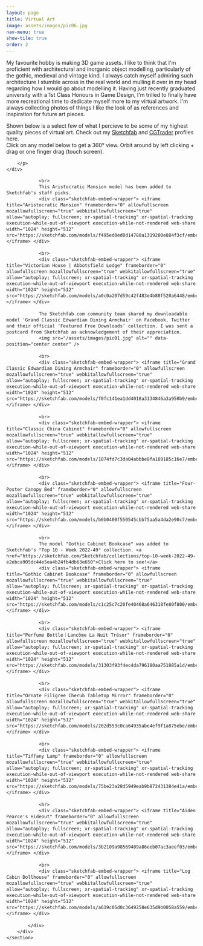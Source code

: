 ```yaml
---
layout: page
title: Virtual Art
image: assets/images/pic06.jpg
nav-menu: true
show-tile: true
order: 2
---
```


<!-- Main -->
<div id="main">


<!-- One -->
<section id="one">
	<div class="inner">
		<p>
		My favourite hobby is making 3D game assets. I like to think that I'm proficient with architectural and inorganic object modelling, particularly of the gothic, medieval and vintage kind. I always catch myself admiring such architecture I stumble across in the real world and mulling it over in my head regarding how I would go about modelling it. Having just recently graduated university with a 1st Class Honours in Game Design, I'm trilled to finally have more recreational time to dedicate myself more to my virtual artwork. I'm always collecting photos of things I like the look of as references and inspiration for future art pieces.
		</p>
		<p>
		Shown below is a select few of what I percieve to be some of my highest quality pieces of virtual art. Check out my <a href="https://sketchfab.com/michaelablanchfield/models">Sketchfab</a> and <a href="https://www.cgtrader.com/michaelablanchfield">CGTrader</a> profiles here.
		<br>
		Click on any model below to get a 360° view. Orbit around by left clicking + drag or one finger drag (touch screen). 

		</p>
	</div>
</section>

<!-- Two -->
<section id="two" class="spotlights">
	<section>
		<div class="content">
			<div class="inner">

				<br>
				This Aristocratic Mansion model has been added to Sketchfab's staff picks.
				<div class="sketchfab-embed-wrapper"> <iframe title="Aristocratic Mansion" frameborder="0" allowfullscreen mozallowfullscreen="true" webkitallowfullscreen="true" allow="autoplay; fullscreen; xr-spatial-tracking" xr-spatial-tracking execution-while-out-of-viewport execution-while-not-rendered web-share width="1024" height="512" src="https://sketchfab.com/models/f495ed0ed0d14788a1319200e884f3cf/embed"> </iframe> </div>
				
				<br>
				<div class="sketchfab-embed-wrapper"> <iframe title="Victorian House | Abbotsfield Lodge" frameborder="0" allowfullscreen mozallowfullscreen="true" webkitallowfullscreen="true" allow="autoplay; fullscreen; xr-spatial-tracking" xr-spatial-tracking execution-while-out-of-viewport execution-while-not-rendered web-share width="1024" height="512" src="https://sketchfab.com/models/a0c0a207d59c42f483e4b88f520a6448/embed"> </iframe> </div>

				The Sketchfab.com community team shared my downloadable model 'Grand Classic Edwardian Dining Armchair' on Facebook, Twitter and their official ‘Featured Free Downloads’ collection. I was sent a postcard from Sketchfab as acknowledgement of their appreciation.
				<img src="/assets/images/pic01.jpg" alt="" data-position="center center" />
				
				<br>
				<div class="sketchfab-embed-wrapper"> <iframe title="Grand Classic Edwardian Dining Armchair" frameborder="0" allowfullscreen mozallowfullscreen="true" webkitallowfullscreen="true" allow="autoplay; fullscreen; xr-spatial-tracking" xr-spatial-tracking execution-while-out-of-viewport execution-while-not-rendered web-share width="1024" height="512" src="https://sketchfab.com/models/f0fc141ea1dd4018a3134846a3a950b9/embed"> </iframe> </div>
				
				<br>
				<div class="sketchfab-embed-wrapper"> <iframe title="Classic China Cabinet" frameborder="0" allowfullscreen mozallowfullscreen="true" webkitallowfullscreen="true" allow="autoplay; fullscreen; xr-spatial-tracking" xr-spatial-tracking execution-while-out-of-viewport execution-while-not-rendered web-share width="1024" height="512" src="https://sketchfab.com/models/1074fd7c3da04abbbe8fa189185c16e7/embed"> </iframe> </div>
				
				<br>				
				<div class="sketchfab-embed-wrapper"> <iframe title="Four-Poster Canopy Bed" frameborder="0" allowfullscreen mozallowfullscreen="true" webkitallowfullscreen="true" allow="autoplay; fullscreen; xr-spatial-tracking" xr-spatial-tracking execution-while-out-of-viewport execution-while-not-rendered web-share width="1024" height="512" src="https://sketchfab.com/models/b0b0400f550545cbb75aa5a4da2e90c7/embed"> </iframe> </div>
				
				<br>
				The model "Gothic Cabinet Bookcase" was added to Sketchfab's "Top 10 - Week 2022-49" collection. <a href="https://sketchfab.com/Sketchfab/collections/top-10-week-2022-49-e2ebca905dc44e5ea4b24fb4db63e650">Click here to see!</a> 
				<div class="sketchfab-embed-wrapper"> <iframe title="Gothic Cabinet Bookcase" frameborder="0" allowfullscreen mozallowfullscreen="true" webkitallowfullscreen="true" allow="autoplay; fullscreen; xr-spatial-tracking" xr-spatial-tracking execution-while-out-of-viewport execution-while-not-rendered web-share width="1024" height="512" src="https://sketchfab.com/models/c1c25c7c20fe40468a646318fe80f800/embed"> </iframe> </div>

				<br>
				<div class="sketchfab-embed-wrapper"> <iframe title="Perfume Bottle｜Lancôme La Nuit Trésor" frameborder="0" allowfullscreen mozallowfullscreen="true" webkitallowfullscreen="true" allow="autoplay; fullscreen; xr-spatial-tracking" xr-spatial-tracking execution-while-out-of-viewport execution-while-not-rendered web-share width="1024" height="512" src="https://sketchfab.com/models/31303f93f4ec4da796180aa751885a1d/embed"> </iframe> </div>

				<br>
				<div class="sketchfab-embed-wrapper"> <iframe title="Ornate Filigree Cherub Tabletop Mirror" frameborder="0" allowfullscreen mozallowfullscreen="true" webkitallowfullscreen="true" allow="autoplay; fullscreen; xr-spatial-tracking" xr-spatial-tracking execution-while-out-of-viewport execution-while-not-rendered web-share width="1024" height="512" src="https://sketchfab.com/models/202d553c0ca64935abe4ef9f1a875ebe/embed"> </iframe> </div>				

				<br>
				<div class="sketchfab-embed-wrapper"> <iframe title="Tiffany Lamp" frameborder="0" allowfullscreen mozallowfullscreen="true" webkitallowfullscreen="true" allow="autoplay; fullscreen; xr-spatial-tracking" xr-spatial-tracking execution-while-out-of-viewport execution-while-not-rendered web-share width="1024" height="512" src="https://sketchfab.com/models/75be23a28d5949eab9b872431384e41a/embed"> </iframe> </div>
								
				<br>
				<div class="sketchfab-embed-wrapper"> <iframe title="Aiden Pearce's Hideout" frameborder="0" allowfullscreen mozallowfullscreen="true" webkitallowfullscreen="true" allow="autoplay; fullscreen; xr-spatial-tracking" xr-spatial-tracking execution-while-out-of-viewport execution-while-not-rendered web-share width="1024" height="512" src="https://sketchfab.com/models/3b2109a98569409a86eeb07ac3aeef03/embed"> </iframe> </div>
				
				<br>
				<div class="sketchfab-embed-wrapper"> <iframe title="Log Cabin Dollhouse" frameborder="0" allowfullscreen mozallowfullscreen="true" webkitallowfullscreen="true" allow="autoplay; fullscreen; xr-spatial-tracking" xr-spatial-tracking execution-while-out-of-viewport execution-while-not-rendered web-share width="1024" height="512" src="https://sketchfab.com/models/a619c05d0c3649258e635d9b0058a559/embed"> </iframe> </div>
				
			</div>
		</div>
	</section>	
</section>
</div>


